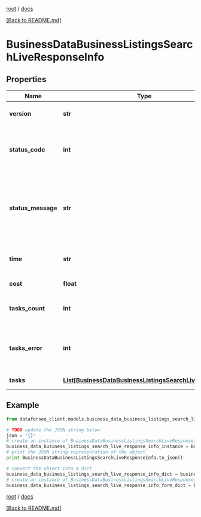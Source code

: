 [root](./../ "root") / [docs](./ "docs")

[[Back to README.md]](./../README.md "[Back to README.md]")

# BusinessDataBusinessListingsSearchLiveResponseInfo

## Properties

Name | Type | Description | Notes
------------ | ------------- | ------------- | -------------
**version** | **str** | the current version of the API | [optional]
**status_code** | **int** | general status code you can find the full list of the response codes here | [optional]
**status_message** | **str** | general informational message you can find the full list of general informational messages here | [optional]
**time** | **str** | total execution time, seconds | [optional]
**cost** | **float** | total tasks cost, USD | [optional]
**tasks_count** | **int** | the number of tasks in the tasks array | [optional]
**tasks_error** | **int** | the number of tasks in the tasks array returned with an error | [optional]
**tasks** | [**List[BusinessDataBusinessListingsSearchLiveTaskInfo]**](BusinessDataBusinessListingsSearchLiveTaskInfo.md) | array of tasks | [optional]

## Example

```python
from dataforseo_client.models.business_data_business_listings_search_live_response_info import BusinessDataBusinessListingsSearchLiveResponseInfo

# TODO update the JSON string below
json = "{}"
# create an instance of BusinessDataBusinessListingsSearchLiveResponseInfo from a JSON string
business_data_business_listings_search_live_response_info_instance = BusinessDataBusinessListingsSearchLiveResponseInfo.from_json(json)
# print the JSON string representation of the object
print BusinessDataBusinessListingsSearchLiveResponseInfo.to_json()

# convert the object into a dict
business_data_business_listings_search_live_response_info_dict = business_data_business_listings_search_live_response_info_instance.to_dict()
# create an instance of BusinessDataBusinessListingsSearchLiveResponseInfo from a dict
business_data_business_listings_search_live_response_info_form_dict = business_data_business_listings_search_live_response_info.from_dict(business_data_business_listings_search_live_response_info_dict)
```

  

[root](./../ "root") / [docs](./ "docs")

[[Back to README.md]](./../README.md "[Back to README.md]")